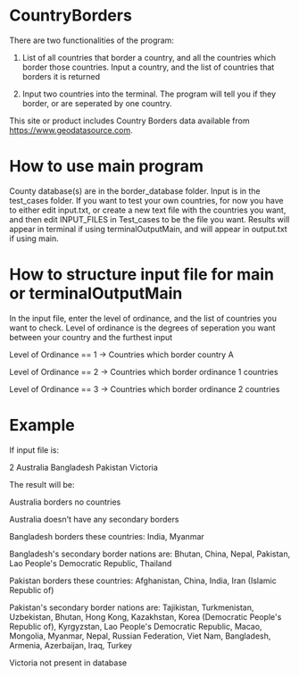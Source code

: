 # CountryBorders
There are two functionalities of the program:

1. List of all countries that border a country, and all the countries which border those countries.
Input a country, and the list of countries that borders it is returned

2. Input two countries into the terminal. The program will tell you if they border, or are seperated by one country. 

This site or product includes Country Borders data available from https://www.geodatasource.com.

# How to use main program
County database(s) are in the border_database folder. Input is in the test_cases folder. 
If you want to test your own countries, for now you have to either edit input.txt, or create a new text file with the countries you want, and then edit INPUT_FILES in Test_cases to be the file you want.
Results will appear in terminal if using terminalOutputMain, and will appear in output.txt if using main. 

# How to structure input file for main or terminalOutputMain
In the input file, enter the level of ordinance, and the list of countries you want to check. 
Level of ordinance is the degrees of seperation you want between your country and the furthest input

Level of Ordinance == 1 -> Countries which border country A

Level of Ordinance == 2 -> Countries which border ordinance 1 countries

Level of Ordinance == 3 -> Countries which border ordinance 2 countries

# Example
If input file is:

2
Australia
Bangladesh
Pakistan
Victoria

The result will be: 

Australia borders no countries

Australia doesn't have any secondary borders


Bangladesh borders these countries: India, Myanmar

Bangladesh's secondary border nations are: Bhutan, China, Nepal, Pakistan, Lao People's Democratic Republic, Thailand


Pakistan borders these countries: Afghanistan, China, India, Iran (Islamic Republic of)

Pakistan's secondary border nations are: Tajikistan, Turkmenistan, Uzbekistan, Bhutan, Hong Kong, Kazakhstan, Korea (Democratic People's Republic of), Kyrgyzstan, Lao People's Democratic Republic, Macao, Mongolia, Myanmar, Nepal, Russian Federation, Viet Nam, Bangladesh, Armenia, Azerbaijan, Iraq, Turkey


Victoria not present in database